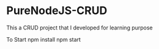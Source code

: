 # PureNodeJS-CRUD
This a CRUD project that I developed for learning purpose

To Start
npm install
npm start
